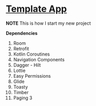 # [Template App](https://github.com/amirdaryabak/TemplateApp.git)

**NOTE** This is how I start my new project

**Dependencies**
1. Room
2. Retrofit
3. Kotlin Coroutines
4. Navigation Components
5. Dagger - Hilt
6. Lottie
7. Easy Permissions
8. Glide
9. Toasty
10. Timber
11. Paging 3